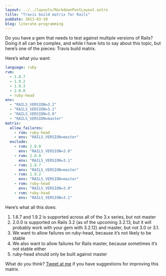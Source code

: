 ```yaml
---
layout: ../../layouts/MarkdownPostLayout.astro
title: "Travis build matrix for Rails"
pubDate: 2013-03-10
blog: literate-programming
---
```



Do you have a gem that needs to test against multiple versions of Rails? Doing it all can be complex, and while I have lots to say about this topic, but here’s one of the pieces: Travis build matrix.

Here’s what you want:

```yaml
language: ruby
rvm:
  - 1.8.7
  - 1.9.2
  - 1.9.3
  - 2.0.0
  - ruby-head
env:
  - "RAILS_VERSION=3.2"
  - "RAILS_VERSION=3.1"
  - "RAILS_VERSION=3.0"
  - "RAILS_VERSION=master"
matrix:
  allow_failures:
    - rvm: ruby-head
    - env: "RAILS_VERSION=master"
  exclude:
    - rvm: 2.0.0
      env: "RAILS_VERSION=3.0"
    - rvm: 2.0.0
      env: "RAILS_VERSION=3.1"
    - rvm: 1.8.7
      env: "RAILS_VERSION=master"
    - rvm: 1.9.2
      env: "RAILS_VERSION=master"
    - rvm: ruby-head
      env: "RAILS_VERSION=3.0"
    - rvm: ruby-head
      env: "RAILS_VERSION=3.1"
```

Here’s what all this does:

1. 1.8.7 and 1.9.2 is supported across all of the 3.x series, but not master
2. 2.0.0 is supported on Rails 3.2 (as of the upcoming 3.2.13, but it will probably work with your gem with 3.2.12) and master, but not 3.0 or 3.1.
3. We want to allow failures on ruby-head, because it’s not likely to be stable
4. We also want to allow failures for Rails master, because sometimes it’s not stable either
5. ruby-head should only be built against master

What do you think? [Tweet at me](http://twitter.com/steveklabnik) if you have suggestions for improving this matrix.
